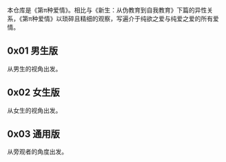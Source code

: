 本仓库是《第π种爱情》。相比与《新生：从伪教育到自我教育》下篇的异性关系，《第π种爱情》以琐碎且精细的观察，写遍介于纯欲之爱与纯爱之爱的所有爱情。

## 0x01 男生版

从男生的视角出发。

## 0x02 女生版

从女生的视角出发。

## 0x03 通用版

从旁观者的角度出发。